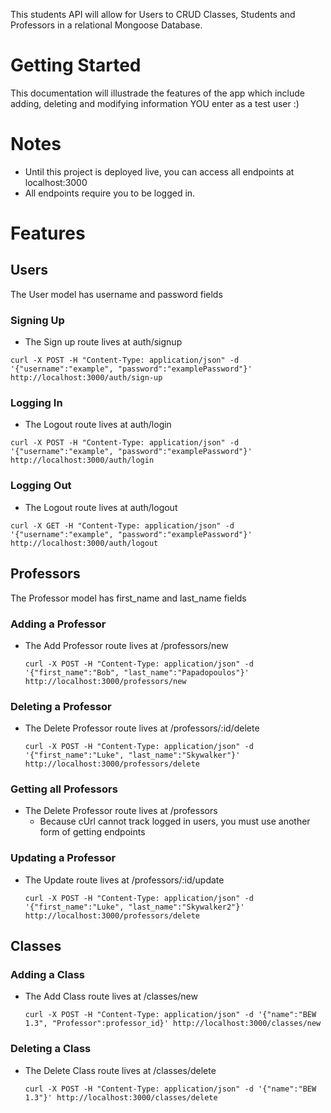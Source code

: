This students API will allow for Users to CRUD Classes, Students and Professors in a relational Mongoose Database. 

# Getting Started

This documentation will illustrade the features of the app which include adding, deleting and modifying information YOU enter as a test user :)

# Notes
  - Until this project is deployed live, you can access all endpoints at localhost:3000
  - All endpoints require you to be logged in.

# Features
## Users

The User model has username and password fields

### Signing Up
  - The Sign up route lives at auth/signup
  ```
  curl -X POST -H "Content-Type: application/json" -d '{"username":"example", "password":"examplePassword"}' http://localhost:3000/auth/sign-up
  ```

### Logging In
  - The Logout route lives at auth/login
  ```
  curl -X POST -H "Content-Type: application/json" -d '{"username":"example", "password":"examplePassword"}' http://localhost:3000/auth/login
  ```

### Logging Out
  - The Logout route lives at auth/logout
  ```
  curl -X GET -H "Content-Type: application/json" -d '{"username":"example", "password":"examplePassword"}' http://localhost:3000/auth/logout
  ```

## Professors

The Professor model has first_name and last_name fields


### Adding a Professor
- The Add Professor route lives at /professors/new
  ```
  curl -X POST -H "Content-Type: application/json" -d '{"first_name":"Bob", "last_name":"Papadopoulos"}' http://localhost:3000/professors/new
  ```
### Deleting a Professor
- The Delete Professor route lives at /professors/:id/delete
  ```
  curl -X POST -H "Content-Type: application/json" -d '{"first_name":"Luke", "last_name":"Skywalker"}' http://localhost:3000/professors/delete
  ```
### Getting all Professors
- The Delete Professor route lives at /professors
  - Because cUrl cannot track logged in users, you must use another form of getting endpoints

### Updating a Professor
- The Update route lives at /professors/:id/update
  ```
  curl -X POST -H "Content-Type: application/json" -d '{"first_name":"Luke", "last_name":"Skywalker2"}' http://localhost:3000/professors/delete
  ```


## Classes
### Adding a Class
- The Add Class route lives at /classes/new
  ```
  curl -X POST -H "Content-Type: application/json" -d '{"name":"BEW 1.3", "Professor":professor_id}' http://localhost:3000/classes/new
  ```
### Deleting a Class
- The Delete Class route lives at /classes/delete
  ```
  curl -X POST -H "Content-Type: application/json" -d '{"name":"BEW 1.3"}' http://localhost:3000/classes/delete
  ```

